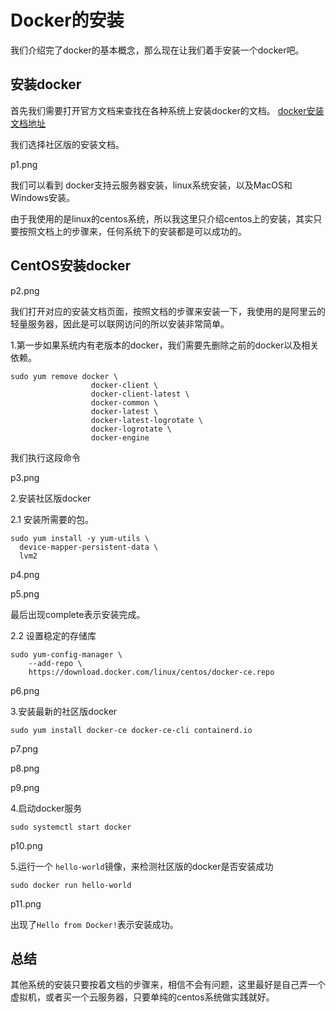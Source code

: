# Docker的安装

我们介绍完了docker的基本概念，那么现在让我们着手安装一个docker吧。

## 安装docker

首先我们需要打开官方文档来查找在各种系统上安装docker的文档。  [docker安装文档地址](https://docs.docker.com/)

我们选择社区版的安装文档。

p1.png

我们可以看到 docker支持云服务器安装，linux系统安装，以及MacOS和 Windows安装。

由于我使用的是linux的centos系统，所以我这里只介绍centos上的安装，其实只要按照文档上的步骤来，任何系统下的安装都是可以成功的。



## CentOS安装docker

p2.png

我们打开对应的安装文档页面，按照文档的步骤来安装一下，我使用的是阿里云的轻量服务器，因此是可以联网访问的所以安装非常简单。

1.第一步如果系统内有老版本的docker，我们需要先删除之前的docker以及相关依赖。

```shell
sudo yum remove docker \
                  docker-client \
                  docker-client-latest \
                  docker-common \
                  docker-latest \
                  docker-latest-logrotate \
                  docker-logrotate \
                  docker-engine
```

我们执行这段命令

p3.png



2.安装社区版docker

2.1 安装所需要的包。

```shell
sudo yum install -y yum-utils \
  device-mapper-persistent-data \
  lvm2
```

p4.png

p5.png

最后出现complete表示安装完成。

2.2 设置稳定的存储库

```shell
sudo yum-config-manager \
    --add-repo \
    https://download.docker.com/linux/centos/docker-ce.repo
```

p6.png



3.安装最新的社区版docker

```shell
sudo yum install docker-ce docker-ce-cli containerd.io
```

p7.png

p8.png

p9.png

4.启动docker服务

```shell
sudo systemctl start docker
```

p10.png

5.运行一个 `hello-world`镜像，来检测社区版的docker是否安装成功

```shell
sudo docker run hello-world
```

p11.png



出现了`Hello from Docker!`表示安装成功。



## 总结

其他系统的安装只要按着文档的步骤来，相信不会有问题，这里最好是自己弄一个虚拟机，或者买一个云服务器，只要单纯的centos系统做实践就好。